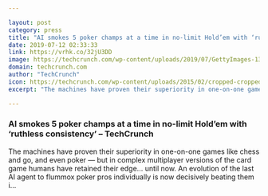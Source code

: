 ```yaml
---

layout: post
category: press
title: "AI smokes 5 poker champs at a time in no-limit Hold’em with ‘ruthless consistency’"
date: 2019-07-12 02:33:33
link: https://vrhk.co/32jU3DD
image: https://techcrunch.com/wp-content/uploads/2019/07/GettyImages-136206865.jpg?w=593
domain: techcrunch.com
author: "TechCrunch"
icon: https://techcrunch.com/wp-content/uploads/2015/02/cropped-cropped-favicon-gradient.png?w=180
excerpt: "The machines have proven their superiority in one-on-one games like chess and go, and even poker — but in complex multiplayer versions of the card game humans have retained their edge... until now. An evolution of the last AI agent to flummox poker pros individually is now decisively beating them i…"

---
```


### AI smokes 5 poker champs at a time in no-limit Hold’em with ‘ruthless consistency’ – TechCrunch

The machines have proven their superiority in one-on-one games like chess and go, and even poker — but in complex multiplayer versions of the card game humans have retained their edge... until now. An evolution of the last AI agent to flummox poker pros individually is now decisively beating them i…